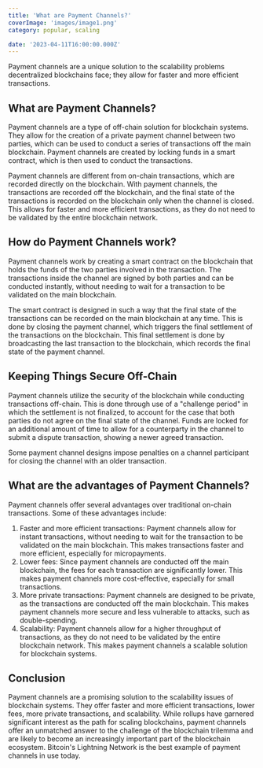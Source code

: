 ```yaml
---
title: 'What are Payment Channels?'
coverImage: 'images/image1.png'
category: popular, scaling

date: '2023-04-11T16:00:00.000Z'
---
```



Payment channels are a unique solution to the scalability problems decentralized blockchains face; they allow for faster and more efficient transactions.

## What are Payment Channels?

Payment channels are a type of off-chain solution for blockchain systems. They allow for the creation of a private payment channel between two parties, which can be used to conduct a series of transactions off the main blockchain. Payment channels are created by locking funds in a smart contract, which is then used to conduct the transactions.

Payment channels are different from on-chain transactions, which are recorded directly on the blockchain. With payment channels, the transactions are recorded off the blockchain, and the final state of the transactions is recorded on the blockchain only when the channel is closed. This allows for faster and more efficient transactions, as they do not need to be validated by the entire blockchain network.

## How do Payment Channels work?

Payment channels work by creating a smart contract on the blockchain that holds the funds of the two parties involved in the transaction. The transactions inside the channel are signed by both parties and can be conducted instantly, without needing to wait for a transaction to be validated on the main blockchain.

The smart contract is designed in such a way that the final state of the transactions can be recorded on the main blockchain at any time. This is done by closing the payment channel, which triggers the final settlement of the transactions on the blockchain. This final settlement is done by broadcasting the last transaction to the blockchain, which records the final state of the payment channel. 



## Keeping Things Secure Off-Chain

Payment channels utilize the security of the blockchain while conducting transactions off-chain. This is done through use of a "challenge period" in which the settlement is not finalized, to account for the case that both parties do not agree on the final state of the channel. Funds are locked for an additional amount of time to allow for a counterparty in the channel to submit a dispute transaction, showing a newer agreed transaction.

Some payment channel designs impose penalties on a channel participant for closing the channel with an older transaction.



## What are the advantages of Payment Channels?

Payment channels offer several advantages over traditional on-chain transactions. Some of these advantages include:

1. Faster and more efficient transactions: Payment channels allow for instant transactions, without needing to wait for the transaction to be validated on the main blockchain. This makes transactions faster and more efficient, especially for micropayments.
2. Lower fees: Since payment channels are conducted off the main blockchain, the fees for each transaction are significantly lower. This makes payment channels more cost-effective, especially for small transactions.
3. More private transactions: Payment channels are designed to be private, as the transactions are conducted off the main blockchain. This makes payment channels more secure and less vulnerable to attacks, such as double-spending.
4. Scalability: Payment channels allow for a higher throughput of transactions, as they do not need to be validated by the entire blockchain network. This makes payment channels a scalable solution for blockchain systems.



## Conclusion

Payment channels are a promising solution to the scalability issues of blockchain systems. They offer faster and more efficient transactions, lower fees, more private transactions, and scalability. While rollups have garnered significant interest as the path for scaling blockchains, payment channels offer an unmatched answer to the challenge of the blockchain trilemma and are likely to become an increasingly important part of the blockchain ecosystem. Bitcoin's Lightning Network is the best example of payment channels in use today.

